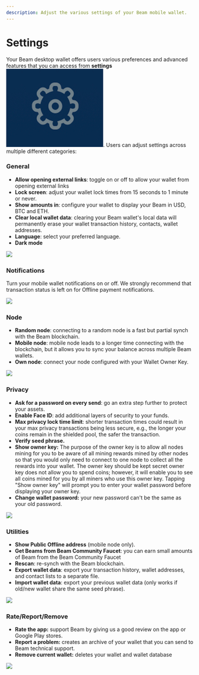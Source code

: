 ```yaml
---
description: Adjust the various settings of your Beam mobile wallet.
---
```


# Settings

Your Beam desktop wallet offers users various preferences and advanced features that you can access from **settings**<img src=".gitbook/assets/Screen Shot 2021-07-01 at 9.17.22 PM.png" alt="" data-size="line">. Users can adjust settings across multiple different categories:

### General

* **Allow opening external links**: toggle on or off to allow your wallet from opening external links
* **Lock screen**: adjust your wallet lock times from 15 seconds to 1 minute or never.
* **Show amounts in**: configure your wallet to display your Beam in USD, BTC and ETH.
* **Clear local wallet data**: clearing your Beam wallet's local data will permanently erase your wallet transaction history, contacts, wallet addresses.
* **Language**: select your preferred language.
* **Dark mode**

![](<.gitbook/assets/photo\_2021-05-28\_13-40-47 (4).jpg>)

### Notifications

Turn your mobile wallet notifications on or off. We strongly recommend that transaction status is left on for Offline payment notifications.

![](<.gitbook/assets/photo\_2021-05-28\_13-40-47 (3).jpg>)

### Node

* **Random node**: connecting to a random node is a fast but partial synch with the Beam blockchain.
* **Mobile node**: mobile node leads to a longer time connecting with the blockchain, but it allows you to sync your balance across multiple Beam wallets.
* **Own node**: connect your node configured with your Wallet Owner Key.

![](.gitbook/assets/photo\_2021-06-08\_17-17-54.jpg)

### Privacy



* **Ask for a password on every send**: go an extra step further to protect your assets.
* **Enable Face ID**: add additional layers of security to your funds.
* **Max privacy lock time limit**: shorter transaction times could result in your max privacy transactions being less secure, e.g., the longer your coins remain in the shielded pool, the safer the transaction.
* **Verify seed phrase.**
* **Show owner key:** The purpose of the owner key is to allow all nodes mining for you to be aware of all mining rewards mined by other nodes so that you would only need to connect to one node to collect all the rewards into your wallet. The owner key should be kept secret owner key does not allow you to spend coins; however, it will enable you to see all coins mined for you by all miners who use this owner key. Tapping "Show owner key" will prompt you to enter your wallet password before displaying your owner key.
* **Change wallet password:** your new password can't be the same as your old password.

![](<.gitbook/assets/photo\_2021-05-28\_13-40-47 (2).jpg>)

### Utilities

* **Show Public Offline address** (mobile node only).
* **Get Beams from Beam Community Faucet**: you can earn small amounts of Beam from the Beam Community Faucet
* **Rescan**: re-synch with the Beam blockchain.
* **Export wallet data**: export your transaction history, wallet addresses, and contact lists to a separate file.
* **Import wallet data**: export your previous wallet data (only works if old/new wallet share the same seed phrase).



![](.gitbook/assets/photo\_2021-05-28\_13-40-47.jpg)

### Rate/Report/Remove

* **Rate the app:** support Beam by giving us a good review on the app or Google Play stores.
* **Report a problem:** creates an archive of your wallet that you can send to Beam technical support.
* **Remove current wallet:** deletes your wallet and wallet database

![](.gitbook/assets/photo\_2021-05-28\_13-33-44.jpg)
